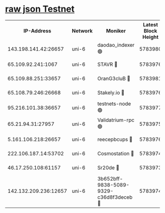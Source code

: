 [raw json Testnet](https://rpc-check.junot.stavr.tech/junot/rpc-junot-result.json)
=


<table><tr><th>IP-Address</th><th>Network</th><th>Moniker</th><th>Latest Block Height</th><th>Earliest Block Height</th><th>Catching Up</th><th>Voting Power</th><th>Scan Time</th></tr><tr><td>143.198.141.42:26657</td><td>uni-6</td><td>daodao_indexer 🟢</td><td>5783980</td><td>1</td><td>False</td><td>0</td><td>2023-12-04T22:39:33.737776451UTC</td></tr><tr><td>65.109.92.241:1067</td><td>uni-6</td><td>STAVR 🔴</td><td>5783976</td><td>1138541</td><td>False</td><td>6042</td><td>2023-12-04T22:39:23.160075741UTC</td></tr><tr><td>65.109.88.251:33657</td><td>uni-6</td><td>OranG3cluB 🔴</td><td>5783981</td><td>1138541</td><td>False</td><td>11</td><td>2023-12-04T22:39:38.250186025UTC</td></tr><tr><td>65.108.79.246:26668</td><td>uni-6</td><td>Stakely.io 🔴</td><td>5783976</td><td>1570872</td><td>False</td><td>1178711</td><td>2023-12-04T22:39:24.133135938UTC</td></tr><tr><td>95.216.101.38:36657</td><td>uni-6</td><td>testnets-node 🟢</td><td>5783977</td><td>1615130</td><td>False</td><td>0</td><td>2023-12-04T22:39:26.612454993UTC</td></tr><tr><td>65.21.94.31:27957</td><td>uni-6</td><td>Validatrium-rpc 🟢</td><td>5783975</td><td>2943363</td><td>False</td><td>0</td><td>2023-12-04T22:39:18.605021200UTC</td></tr><tr><td>5.161.106.218:26657</td><td>uni-6</td><td>reecepbcups 🔴</td><td>5783976</td><td>4468422</td><td>False</td><td>105015</td><td>2023-12-04T22:39:23.796056717UTC</td></tr><tr><td>222.106.187.14:53702</td><td>uni-6</td><td>Cosmostation 🔴</td><td>5783974</td><td>5344501</td><td>False</td><td>110003</td><td>2023-12-04T22:39:16.138595571UTC</td></tr><tr><td>46.17.250.108:61157</td><td>uni-6</td><td>Sr20de 🔴</td><td>5783973</td><td>5727371</td><td>False</td><td>28</td><td>2023-12-04T22:39:11.132022251UTC</td></tr><tr><td>142.132.209.236:12657</td><td>uni-6</td><td>3b652bff-9838-5089-9329-c36d8f3deceb 🔴</td><td>5783974</td><td>5771280</td><td>False</td><td>157563</td><td>2023-12-04T22:39:14.903721369UTC</td></tr></table>